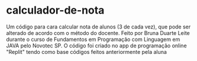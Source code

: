 # calculador-de-nota
Um código para cara calcular nota de alunos (3 de cada vez), que pode ser alterado de acordo com o método do docente. 
Feito por Bruna Duarte Leite durante o curso de Fundamentos em Programação com Linguagem em JAVA pelo Novotec SP.
O código foi criado no app de programação online "Replit" tendo como base códigos feitos anteriormente pela aluna
